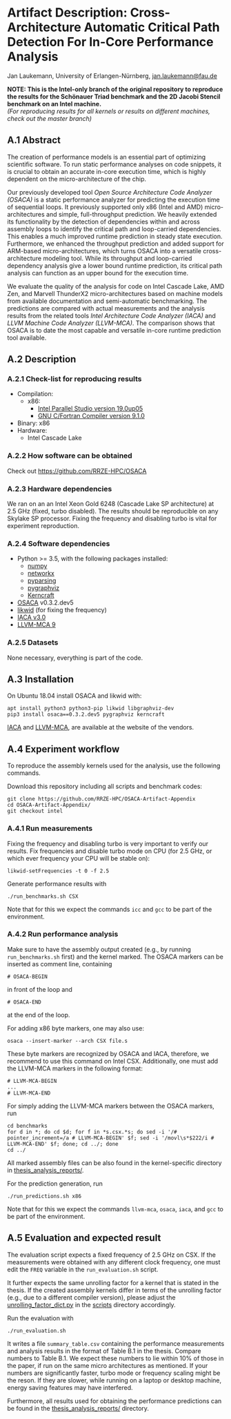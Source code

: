 # Artifact Description: Cross-Architecture Automatic Critical Path Detection For In-Core Performance Analysis
Jan Laukemann, University of Erlangen-Nürnberg, jan.laukemann@fau.de

**NOTE: This is the Intel-only branch of the original repository to reproduce the results for the Schönauer Triad benchmark and the 2D Jacobi Stencil benchmark on an Intel machine.**  
*(For reproducing results for all kernels or results on different machines, check out the master branch)*

## A.1 Abstract
The creation of performance models is an essential part of optimizing scientific software.
To run static performance analyses on code snippets, it is crucial to obtain an accurate in-core execution time, which is highly dependent on the micro-architecture of the chip.

Our previously developed tool *Open Source Architecture Code Analyzer (OSACA)* is a static performance analyzer for predicting the execution time of sequential loops.
It previously supported only x86 (Intel and AMD) micro-architectures and simple, full-throughput prediction.
We heavily extended its functionality by the detection of dependencies within and across assembly loops to identify the critical path and loop-carried dependencies.
This enables a much improved runtime prediction in steady state execution.
Furthermore, we enhanced the throughput prediction and added support for ARM-based micro-architectures, which turns OSACA into a versatile cross-architecture modeling tool.
While its throughput and loop-carried dependency analysis give a lower bound runtime prediction, its critical path analysis can function as an upper bound for the execution time.

We evaluate the quality of the analysis for code on Intel Cascade Lake, AMD Zen, and Marvell ThunderX2 micro-architectures based on machine models from available documentation and semi-automatic benchmarking.
The predictions are compared with actual measurements and the analysis results from the related tools *Intel Architecture Code Analyzer&nbsp;(IACA)* and *LLVM Machine Code Analyzer&nbsp;(LLVM-MCA)*.
The comparison shows that OSACA is to date the most capable and versatile in-core runtime prediction tool available.

## A.2 Description
### A.2.1 Check-list for reproducing results
- Compilation: 
  - x86:
    - [Intel Parallel Studio version 19.0up05](https://software.intel.com/en-us/compilers)
    - [GNU C/Fortran Compiler version&nbsp;9.1.0](https://gcc.gnu.org/gcc-9/)
- Binary: x86
- Hardware:
  - Intel Cascade Lake

### A.2.2 How software can be obtained
Check out https://github.com/RRZE-HPC/OSACA

### A.2.3 Hardware dependencies
We ran on an an Intel Xeon Gold 6248 (Cascade Lake SP architecture) at 2.5 GHz (fixed, turbo disabled). The results should be reproducible on any Skylake SP processor. Fixing the frequency and disabling turbo is vital for experiment reproduction.

### A.2.4 Software dependencies
- Python >= 3.5, with the following packages installed:
  - [numpy](https://numpy.org/)
  - [networkx](https://networkx.github.io/)
  - [pyparsing](https://github.com/pyparsing/pyparsing)
  - [pygraphviz](https://pygraphviz.github.io/)
  - [Kerncraft](https://github.com/RRZE-HPC/kerncraft)
- [OSACA](https://github.com/RRZE-HPC/OSACA) v0.3.2.dev5
- [likwid](https://github.com/RRZE-HPC/likwid/) (for fixing the frequency)
- [IACA v3.0](https://software.intel.com/en-us/articles/intel-architecture-code-analyzer)
- [LLVM-MCA 9](https://llvm.org/docs/CommandGuide/llvm-mca.html)

### A.2.5 Datasets
None necessary, everything is part of the code.

## A.3 Installation
On Ubuntu 18.04 install OSACA and likwid with:
```
apt install python3 python3-pip likwid libgraphviz-dev
pip3 install osaca==0.3.2.dev5 pygraphviz kerncraft
```

[IACA](https://software.intel.com/en-us/articles/intel-architecture-code-analyzer) and [LLVM-MCA](http://releases.llvm.org/), are available at the website of the vendors.

## A.4 Experiment workflow
To reproduce the assembly kernels used for the analysis, use the following commands.

Download this repository including all scripts and benchmark codes:
```
git clone https://github.com/RRZE-HPC/OSACA-Artifact-Appendix
cd OSACA-Artifact-Appendix/
git checkout intel
```

### A.4.1 Run measurements
Fixing the frequency and disabling turbo is very important to verify our results.
Fix frequencies and disable turbo mode on CPU (for 2.5 GHz, or which ever frequency your CPU will be stable on):
```
likwid-setFrequencies -t 0 -f 2.5
```
Generate performance results with
```
./run_benchmarks.sh CSX
```
Note that for this we expect the commands `icc` and `gcc` to be part of the environment.

### A.4.2 Run performance analysis
Make sure to have the assembly output created (e.g., by running `run_benchmarks.sh` first) and the kernel marked.
The OSACA markers can be inserted as comment line, containing
```
# OSACA-BEGIN
```
in front of the loop and 
```
# OSACA-END
```
at the end of the loop.

For adding x86 byte markers, one may also use:
```
osaca --insert-marker --arch CSX file.s
```
These byte markers are recognized by OSACA and IACA, therefore, we recommend to use this command on Intel CSX.
Additionally, one must add the LLVM-MCA markers in the following format:
```
# LLVM-MCA-BEGIN
...
# LLVM-MCA-END
```
For simply adding the LLVM-MCA markers between the OSACA markers, run
```
cd benchmarks
for d in *; do cd $d; for f in *s.csx.*s; do sed -i '/# pointer_increment=/a # LLVM-MCA-BEGIN' $f; sed -i '/movl\s*$222/i # LLVM-MCA-END' $f; done; cd ../; done
cd ../
```
All marked assembly files can be also found in the kernel-specific directory in [thesis_analysis_reports/](./thesis_analysis_reports).

For the prediction generation, run 
```
./run_predictions.sh x86
```
Note that for this we expect the commands `llvm-mca`, `osaca`, `iaca`, and `gcc` to be part of the environment.


## A.5 Evaluation and expected result
The evaluation script expects a fixed frequency of 2.5 GHz on CSX.
If the measurements were obtained with any different clock frequency, one must edit the `FREQ` variable in the `run_evaluation.sh` script.

It further expects the same unrolling factor for a kernel that is stated in the thesis.
If the created assembly kernels differ in terms of the unrolling factor (e.g., due to a different compiler version), please adjust the [unrolling_factor_dict.py](./scripts/unrolling_factor_dict.py) in the [scripts](./scripts) directory accordingly.

Run the evaluation with
```
./run_evaluation.sh
```
It writes a file `summary_table.csv` containing the performance measurements and analysis results in the format of Table B.1 in the thesis.
Compare numbers to Table B.1.
We expect these numbers to lie within 10% of those in the paper, if run on the same micro architectures as mentioned. If your numbers are significantly faster, turbo mode or frequency scaling might be the reson. If they are slower, while running on a laptop or desktop machine, energy saving features may have interfered.

Furthermore, all results used for obtaining the performance predictions can be found in the [thesis_analysis_reports/](./thesis_analysis_reports) directory.
